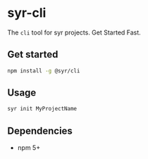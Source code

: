 # syr-cli

The `cli` tool for syr projects. Get Started Fast.

## Get started

```bash
npm install -g @syr/cli
```

## Usage

```bash
syr init MyProjectName
```

## Dependencies

* npm 5+